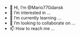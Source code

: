 - 👋 Hi, I’m @Mario77Gdansk
- 👀 I’m interested in ...
- 🌱 I’m currently learning ...
- 💞️ I’m looking to collaborate on ...
- 📫 How to reach me ...

<!---
Mario77Gdansk/Mario77Gdansk is a ✨ special ✨ repository because its `README.md` (this file) appears on your GitHub profile.
You can click the Preview link to take a look at your changes.
--->

